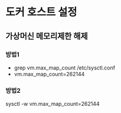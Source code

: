 # 도커 호스트 설정

## 가상머신 메모리제한 해제

### 방법1

- grep vm.max_map_count /etc/sysctl.conf
- vm.max_map_count=262144

### 방법2

sysctl -w vm.max_map_count=262144
